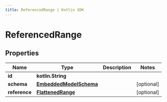 ```yaml
---
title: ReferencedRange | Kotlin SDK
---
```



# ReferencedRange

## Properties
Name | Type | Description | Notes
------------ | ------------- | ------------- | -------------
**id** | **kotlin.String** |  | 
**schema** | [**EmbeddedModelSchema**](EmbeddedModelSchema) |  |  [optional]
**reference** | [**FlattenedRange**](FlattenedRange) |  |  [optional]



